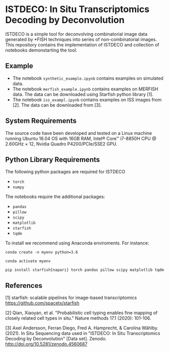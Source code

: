 # ISTDECO: In Situ Transcriptomics Decoding by Deconvolution

ISTDECO is a simple tool for deconvolving combinatorial image data generated by *FISH techniques into series of non-combinatorial images. This repository contains the implementation of ISTDECO and collection of notebooks demonstarting the tool.

## Example

- The notebook `synthetic_example.ipynb` contains examples on simulated data.
- The notebook `merfish_example.ipynb` contains examples on MERFISH data. The data can be downloaded using Starfish python library [1]. 
- The notebook `iss_exampl.ipynb` contains examples on ISS images from [2]. The data can be downloaded from [3].

## System Requirements

The source code have been developed and tested on a Linux machine running Ubuntu 16.04 OS with 16GB RAM, Intel® Core™ i7-8850H CPU @ 2.60GHz × 12, Nvidia Quadro P4200/PCIe/SSE2 GPU.

## Python Library Requirements

The following python packages are required for ISTDECO

- `torch`
- `numpy`

The notebooks require the additional packages:

- `pandas`
- `pillow`
- `scipy`
- `matplotlib`
- `starfish`
- `tqdm`

To install we recommend using Anaconda enviroments. For instance:

`conda create -n myenv python=3.6`

`conda activate myenv`

`pip install starfish[napari] torch pandas pillow scipy matplotlib tqdm`

## References

[1] starfish: scalable pipelines for image-based transcriptomics https://github.com/spacetx/starfish

[2] Qian, Xiaoyan, et al. "Probabilistic cell typing enables fine mapping of closely related cell types in situ." Nature methods 17.1 (2020): 101-106.

[3] Axel Andersson, Ferran Diego, Fred A. Hamprecht, & Carolina Wählby. (2021). In Situ Sequencing data used in "ISTDECO: In Situ Transcriptomics Decoding by Deconvolution" [Data set]. Zenodo. http://doi.org/10.5281/zenodo.4560687